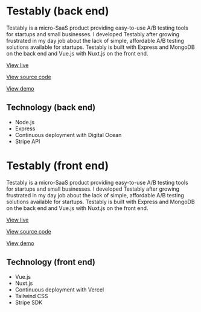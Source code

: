 # Testably (back end)

Testably is a micro-SaaS product providing easy-to-use A/B testing tools for startups and small businesses. I developed Testably after growing frustrated in my day job about the lack of simple, affordable A/B testing solutions available for startups. Testably is built with Express and MongoDB on the back end and Vue.js with Nuxt.js on the front end.


[View live](http://testably.co/)

[View source code](https://github.com/willgardner9/testably.co-back-end)

[View demo](https://www.youtube.com/watch?v=GgGV66XkDKk)

## Technology (back end)

- Node.js
- Express
- Continuous deployment with Digital Ocean
- Stripe API


# Testably (front end)

Testably is a micro-SaaS product providing easy-to-use A/B testing tools for startups and small businesses. I developed Testably after growing frustrated in my day job about the lack of simple, affordable A/B testing solutions available for startups. Testably is built with Express and MongoDB on the back end and Vue.js with Nuxt.js on the front end.


[View live](http://testably.co/)

[View source code](https://github.com/willgardner9/testably.co-front-end)

[View demo](https://www.youtube.com/watch?v=GgGV66XkDKk)

## Technology (front end)

- Vue.js
- Nuxt.js
- Continuous deployment with Vercel
- Tailwind CSS
- Stripe SDK
